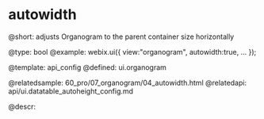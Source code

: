 autowidth
=============

@short: adjusts Organogram to the parent container size horizontally
	

@type: bool
@example:
webix.ui({
	view:"organogram",
	autowidth:true,
	...
});


@template:	api_config
@defined: ui.organogram

@relatedsample:
	60_pro/07_organogram/04_autowidth.html
@relatedapi:
	api/ui.datatable_autoheight_config.md


@descr:
